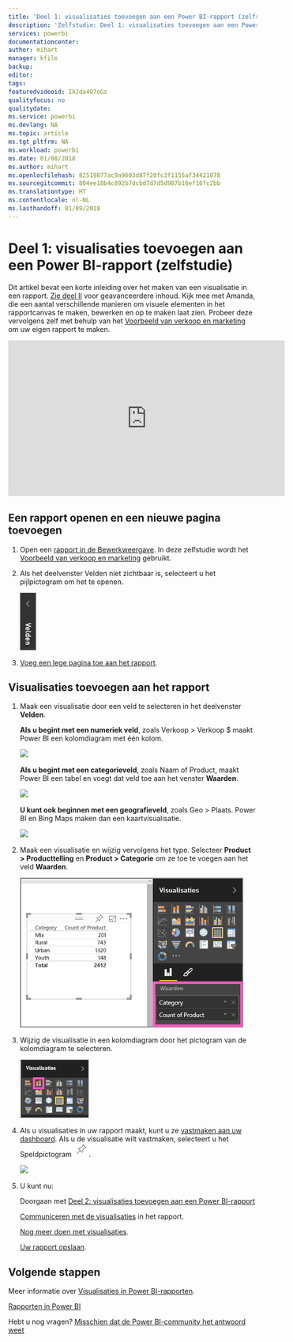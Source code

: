 ```yaml
---
title: 'Deel 1: visualisaties toevoegen aan een Power BI-rapport (zelfstudie)'
description: 'Zelfstudie: Deel 1: visualisaties toevoegen aan een Power BI-rapport'
services: powerbi
documentationcenter: 
author: mihart
manager: kfile
backup: 
editor: 
tags: 
featuredvideoid: IkJda4O7oGs
qualityfocus: no
qualitydate: 
ms.service: powerbi
ms.devlang: NA
ms.topic: article
ms.tgt_pltfrm: NA
ms.workload: powerbi
ms.date: 01/08/2018
ms.author: mihart
ms.openlocfilehash: 82519877ac9a9603d87f20fc3f1155af34421078
ms.sourcegitcommit: 804ee18b4c892b7dcbd7d7d5d987b16ef16fc2bb
ms.translationtype: HT
ms.contentlocale: nl-NL
ms.lasthandoff: 01/09/2018
---
```

# <a name="part-i-add-visualizations-to-a-power-bi-report-tutorial"></a>Deel 1: visualisaties toevoegen aan een Power BI-rapport (zelfstudie)
Dit artikel bevat een korte inleiding over het maken van een visualisatie in een rapport.  [Zie deel II](power-bi-report-add-visualizations-ii.md) voor geavanceerdere inhoud. Kijk mee met Amanda, die een aantal verschillende manieren om visuele elementen in het rapportcanvas te maken, bewerken en op te maken laat zien. Probeer deze vervolgens zelf met behulp van het [Voorbeeld van verkoop en marketing](sample-datasets.md) om uw eigen rapport te maken.

<iframe width="560" height="315" src="https://www.youtube.com/embed/IkJda4O7oGs" frameborder="0" allowfullscreen></iframe>


## <a name="open-a-report-and-add-a-new-page"></a>Een rapport openen en een nieuwe pagina toevoegen
1. Open een [rapport in de Bewerkweergave](service-reading-view-and-editing-view.md). In deze zelfstudie wordt het [Voorbeeld van verkoop en marketing](sample-datasets.md) gebruikt.
2. Als het deelvenster Velden niet zichtbaar is, selecteert u het pijlpictogram om het te openen. 
   
   ![](media/power-bi-report-add-visualizations-i/pbi_nancy_fieldsfiltersarrow.png)
3. [Voeg een lege pagina toe aan het rapport](power-bi-report-add-page.md).

## <a name="add-visualizations-to-the-report"></a>Visualisaties toevoegen aan het rapport
1. Maak een visualisatie door een veld te selecteren in het deelvenster **Velden**.  
   
   **Als u begint met een numeriek veld**, zoals Verkoop > Verkoop $ maakt Power BI een kolomdiagram met één kolom.
   
   ![](media/power-bi-report-add-visualizations-i/pbi_onecolchart.png)
   
   **Als u begint met een categorieveld**, zoals Naam of Product, maakt Power BI een tabel en voegt dat veld toe aan het venster **Waarden**.
   
   ![](media/power-bi-report-add-visualizations-i/pbi_agif_createchart3.gif)
   
   **U kunt ook beginnen met een geografieveld**, zoals Geo > Plaats. Power BI en Bing Maps maken dan een kaartvisualisatie.
   
   ![](media/power-bi-report-add-visualizations-i/power-bi-map.png)
2. Maak een visualisatie en wijzig vervolgens het type. Selecteer **Product > Producttelling** en **Product > Categorie** om ze toe te voegen aan het veld **Waarden**.
   
   ![](media/power-bi-report-add-visualizations-i/part1table1.png)
3. Wijzig de visualisatie in een kolomdiagram door het pictogram van de kolomdiagram te selecteren.
   
   ![](media/power-bi-report-add-visualizations-i/part1converttocolumn.png)
4. Als u visualisaties in uw rapport maakt, kunt u ze [vastmaken aan uw dashboard](service-dashboard-pin-tile-from-report.md). Als u de visualisatie wilt vastmaken, selecteert u het Speldpictogram ![](media/power-bi-report-add-visualizations-i/pinnooutline.png).
   
   ![](media/power-bi-report-add-visualizations-i/part1pin1.png)
5. U kunt nu:
   
   Doorgaan met [Deel 2: visualisaties toevoegen aan een Power BI-rapport](power-bi-report-add-visualizations-ii.md)
   
   [Communiceren met de visualisaties](service-reading-view-and-editing-view.md) in het rapport.
   
   [Nog meer doen met visualisaties](power-bi-report-visualizations.md).
   
   [Uw rapport opslaan](service-report-save.md).

## <a name="next-steps"></a>Volgende stappen
Meer informatie over [Visualisaties in Power BI-rapporten](power-bi-report-visualizations.md).

[Rapporten in Power BI](service-reports.md)

Hebt u nog vragen? [Misschien dat de Power BI-community het antwoord weet](http://community.powerbi.com/)

